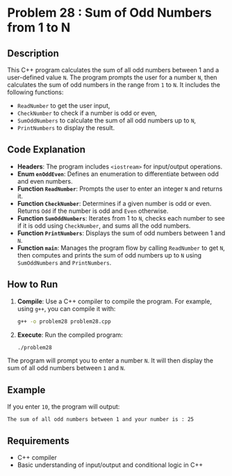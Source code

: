 # Problem 28 : Sum of Odd Numbers from 1 to N

## Description
This C++ program calculates the sum of all odd numbers between 1 and a user-defined value `N`. The program prompts the user for a number `N`, then calculates the sum of odd numbers in the range from `1` to `N`. It includes the following functions:
- `ReadNumber` to get the user input,
- `CheckNumber` to check if a number is odd or even,
- `SumOddNumbers` to calculate the sum of all odd numbers up to `N`,
- `PrintNumbers` to display the result.

## Code Explanation

- **Headers**: The program includes `<iostream>` for input/output operations.
- **Enum `enOddEven`**: Defines an enumeration to differentiate between odd and even numbers.
- **Function `ReadNumber`**: Prompts the user to enter an integer `N` and returns it.
- **Function `CheckNumber`**: Determines if a given number is odd or even. Returns `Odd` if the number is odd and `Even` otherwise.
- **Function `SumOddNumbers`**: Iterates from 1 to `N`, checks each number to see if it is odd using `CheckNumber`, and sums all the odd numbers.
- **Function `PrintNumbers`**: Displays the sum of odd numbers between 1 and `N`.
- **Function `main`**: Manages the program flow by calling `ReadNumber` to get `N`, then computes and prints the sum of odd numbers up to `N` using `SumOddNumbers` and `PrintNumbers`.

## How to Run

1. **Compile**: Use a C++ compiler to compile the program. For example, using `g++`, you can compile it with:
   ```bash
   g++ -o problem28 problem28.cpp
   ```
2. **Execute**: Run the compiled program:
   ```bash
   ./problem28
   ```
  The program will prompt you to enter a number `N`. It will then display the sum of all odd numbers between `1` and `N`.
## Example

If you enter `10`, the program will output:
```
The sum of all odd numbers between 1 and your number is : 25
```

## Requirements
- C++ compiler
- Basic understanding of input/output and conditional logic in C++



